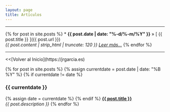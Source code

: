 ```yaml
---
layout: page
title: Artículos
---
```

<hr size="5px" color="#268BD4" />
{% for post in site.posts %}
  * <strong>{{ post.date | date: "%-d/%-m/%Y" }}</strong> &raquo; [ {{ post.title }} ]({{ post.url }}) <br> <i>{{ post.content | strip_html | truncate: 120 }}</i> <a href="{{ site.url }}{{ post.url }}" title="Leer más"><i>Leer más...</i></a>
{% endfor %}

<hr size="5px" color="#268BD4" />
<<[Volver al Inicio](https://jrgarcia.es)



{% for post in site.posts %}
  {% assign currentdate = post.date | date: "%B %Y" %}
  {% if currentdate != date %}
  <h3>{{ currentdate }}</h3>
    {% assign date = currentdate %}
  {% endif %}
  <strong><a href="{{ post.url }}">{{ post.title }}</a></strong><br>
  <em>{{ post.description }}</em>
{% endfor %}
